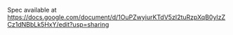 Spec available at https://docs.google.com/document/d/1OuPZwyiurKTdV5zI2tuRzpXqB0yIzZCz1dNBbLk5HxY/edit?usp=sharing

